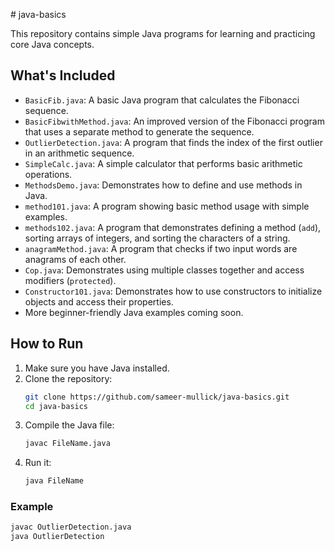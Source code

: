 \# java-basics

This repository contains simple Java programs for learning and practicing core Java concepts.

## What's Included
- `BasicFib.java`: A basic Java program that calculates the Fibonacci sequence.
- `BasicFibwithMethod.java`: An improved version of the Fibonacci program that uses a separate method to generate the sequence.
- `OutlierDetection.java`: A program that finds the index of the first outlier in an arithmetic sequence.
- `SimpleCalc.java`: A simple calculator that performs basic arithmetic operations.
- `MethodsDemo.java`: Demonstrates how to define and use methods in Java.
- `method101.java`: A program showing basic method usage with simple examples.
- `methods102.java`: A program that demonstrates defining a method (`add`), sorting arrays of integers, and sorting the characters of a string.
- `anagramMethod.java`: A program that checks if two input words are anagrams of each other.
- `Cop.java`: Demonstrates using multiple classes together and access modifiers (`protected`).
- `Constructor101.java`: Demonstrates how to use constructors to initialize objects and access their properties.
- More beginner-friendly Java examples coming soon.

## How to Run
1. Make sure you have Java installed.
2. Clone the repository:
    ```bash
    git clone https://github.com/sameer-mullick/java-basics.git
    cd java-basics
    ```
3. Compile the Java file:
    ```bash
    javac FileName.java
    ```
4. Run it:
    ```bash
    java FileName
    ```

### Example
```bash
javac OutlierDetection.java
java OutlierDetection
